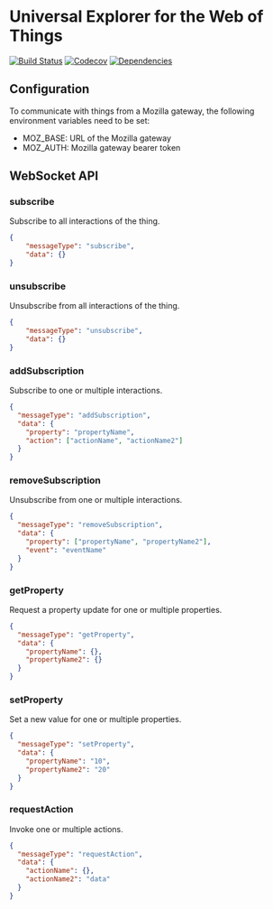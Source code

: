# Universal Explorer for the Web of Things
[![Build Status](https://travis-ci.org/linusschwab/wot-universal-explorer.svg?branch=master)](https://travis-ci.org/linusschwab/wot-universal-explorer)
[![Codecov](https://codecov.io/gh/linusschwab/wot-universal-explorer/branch/master/graph/badge.svg)](https://codecov.io/gh/linusschwab/wot-universal-explorer)
[![Dependencies](https://david-dm.org/linusschwab/wot-universal-explorer.svg)](https://david-dm.org/linusschwab/wot-universal-explorer)

## Configuration

To communicate with things from a Mozilla gateway, the following environment variables need to be set:
* MOZ_BASE: URL of the Mozilla gateway
* MOZ_AUTH: Mozilla gateway bearer token

## WebSocket API

### subscribe
Subscribe to all interactions of the thing.

```json
{
    "messageType": "subscribe",
    "data": {}
}
```

### unsubscribe
Unsubscribe from all interactions of the thing.

```json
{
    "messageType": "unsubscribe",
    "data": {}
}
```

### addSubscription
Subscribe to one or multiple interactions.

```json
{
  "messageType": "addSubscription",
  "data": {
    "property": "propertyName",
    "action": ["actionName", "actionName2"]
  }
}
```

### removeSubscription
Unsubscribe from one or multiple interactions.

```json
{
  "messageType": "removeSubscription",
  "data": {
    "property": ["propertyName", "propertyName2"],
    "event": "eventName"
  }
}
```

### getProperty
Request a property update for one or multiple properties.

```json
{
  "messageType": "getProperty",
  "data": {
    "propertyName": {},
    "propertyName2": {}
  }
}
```

### setProperty
Set a new value for one or multiple properties.

```json
{
  "messageType": "setProperty",
  "data": {
    "propertyName": "10",
    "propertyName2": "20"
  }
}
```

### requestAction
Invoke one or multiple actions.

```json
{
  "messageType": "requestAction",
  "data": {
    "actionName": {},
    "actionName2": "data"
  }
}
```

